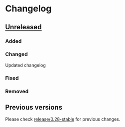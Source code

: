 # Changelog

## [Unreleased](https://github.com/decidim/decidim/tree/HEAD)

### Added

### Changed

Updated changelog

### Fixed

### Removed

## Previous versions

Please check [release/0.28-stable](https://github.com/decidim/decidim/blob/release/0.28-stable/CHANGELOG.md) for previous changes.
